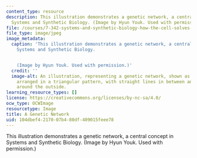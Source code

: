```yaml
---
content_type: resource
description: This illustration demonstrates a genetic network, a central concept in
  Systems and Synthetic Biology. (Image by Hyun Youk. Used with permission.)
file: /courses/7-342-systems-and-synthetic-biology-how-the-cell-solves-problems-fall-2010/104dbef4217007b480df409015feee78_7-342f10-th.jpg
file_type: image/jpeg
image_metadata:
  caption: 'This illustration demonstrates a genetic network, a central concept in
    Systems and Synthetic Biology.


    (Image by Hyun Youk. Used with permission.)'
  credit: ''
  image-alt: An illustration, representing a genetic network, shown as three circles
    arranged in a triangular pattern, with straight lines in between and curved arrows
    around the outside.
learning_resource_types: []
license: https://creativecommons.org/licenses/by-nc-sa/4.0/
ocw_type: OCWImage
resourcetype: Image
title: A Genetic Network
uid: 104dbef4-2170-07b4-80df-409015feee78
---
```

This illustration demonstrates a genetic network, a central concept in Systems and Synthetic Biology. (Image by Hyun Youk. Used with permission.)